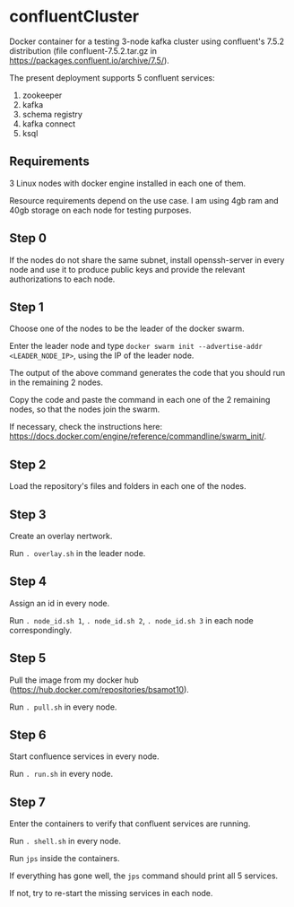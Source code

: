 # confluentCluster
Docker container for a testing 3-node kafka cluster using confluent's 7.5.2 distribution (file confluent-7.5.2.tar.gz in https://packages.confluent.io/archive/7.5/).

The present deployment supports 5 confluent services:

1. zookeeper
2. kafka
3. schema registry
4. kafka connect
5. ksql
   
## Requirements
3 Linux nodes with docker engine installed in each one of them. 

Resource requirements depend on the use case. I am using 4gb ram and 40gb storage on each node for testing purposes.

## Step 0
If the nodes do not share the same subnet, install openssh-server in every node and use it to produce public keys and provide the relevant authorizations to each node. 

## Step 1
Choose one of the nodes to be the leader of the docker swarm. 

Enter the leader node and type ```docker swarm init --advertise-addr <LEADER_NODE_IP>```, using the IP of the leader node.

The output of the above command generates the code that you should run in the remaining 2 nodes.

Copy the code and paste the command in each one of the 2 remaining nodes, so that the nodes join the swarm.

If necessary, check the instructions here: https://docs.docker.com/engine/reference/commandline/swarm_init/.

## Step 2
Load the repository's files and folders in each one of the nodes.

## Step 3
Create an overlay nertwork.

Run ```. overlay.sh``` in the leader node.

## Step 4
Assign an id in every node. 

Run ```. node_id.sh 1```, ```. node_id.sh 2```, ```. node_id.sh 3``` in each node correspondingly.

## Step 5
Pull the image from my docker hub (https://hub.docker.com/repositories/bsamot10).

Run ```. pull.sh``` in every node.

## Step 6
Start confluence services in every node.

Run ```. run.sh``` in every node.

## Step 7
Enter the containers to verify that confluent services are running.

Run ```. shell.sh``` in every node.

Run ```jps``` inside the containers.

If everything has gone well, the ```jps``` command should print all 5 services.

If not, try to re-start the missing services in each node.
